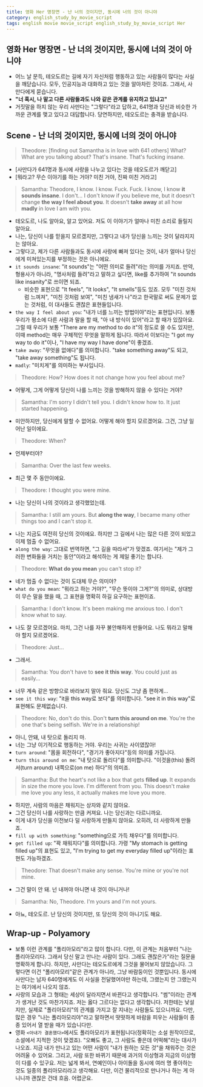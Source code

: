 ```yaml
---
title: 영화 Her 명장면 - 난 너의 것이지만, 동시에 너의 것이 아니야
category: english_study_by_movie_script
tags: english movie movie_script english_study_by_movie_script Her
---
```


## 영화 Her 명장면 - 난 너의 것이지만, 동시에 너의 것이 아니야

- 어느 날 문득, 테오도르는 길에 자기 자신처럼 행동하고 있는 사람들이 많다는 사실을 깨닫습니다. 모두, 인공지능과 대화하고 있는 것을 알아차린 것이죠. 그래서, 사만다에게 묻습니다. 
- **"너 혹시, 나 말고 다른 사람들과도 나와 같은 관계를 유지하고 있냐고"**
- 거짓말을 하지 않는 우리 사만다는 "그렇다"라고 답하고, 641명과 당신과 비슷한 가까운 관계를 맺고 있다고 대답합니다. 당연하지만, 테오도르는 충격을 받습니다. 

## Scene - 난 너의 것이지만, 동시에 너의 것이 아니야

> Theodore: [finding out Samantha is in love with 641 others] What? What are you talking about? That's insane. That's fucking insane.

- [사만다가 641명과 동시에 사랑을 나누고 있다는 것을 테오도르가 깨닫고]
- [뭐라고? 무슨 이야기를 하는 거야? 미친 거야, 진짜 미친 거라고]

> Samantha: Theodore, I know. I know. Fuck. Fuck. I know, I know **it sounds insane**. I don't... I don't know if you believe me, but it doesn't change **the way I feel about you**. It doesn't **take away** at all how **madly** in love I am with you.

- 테오도르, 나도 알아요, 알고 있어요. 저도 이 이야기가 얼마나 미친 소리로 들릴지 알아요. 
- 나는, 당신이 나를 믿을지 모르겠지만, 그렇다고 내가 당신을 느끼는 것이 달라지지는 않아요. 
- 그렇다고, 제가 다른 사람들과도 동시에 사랑에 빠져 있다는 것이, 내가 얼마나 당신에게 미쳐있는지를 부정하는 것은 아니에요. 
- `it sounds insane`: "it sounds"는 "어떤 의미로 들려"라는 의미를 가지죠. 만약, 형용사가 아니라, "명사처럼 들려"라고 말하고 싶다면, like를 추가하여 "it sounds like insanity"로 쓰이면 되죠. 
  - 비슷한 표현으로 "It feels", "It looks", "It smells"등도 있죠. 모두 "미친 것처럼 느껴져", "미친 것처럼 보여", "미친 냄새가 나"라고 한국말로 써도 문제가 없는 것처럼, 이 대사들도 괜찮은 표현들입니다.
- `the way I feel about you`: "내가 너를 느끼는 방법이야"라는 표현입니다. 보통 우리가 평소에 다른 사람과 말을 할 때, "아 내 방식이 있어"라고 할 때가 있잖아요. 그럴 때 우리가 보통 "There are my method to do it"의 정도로 쓸 수도 있지만, 이때 method는 매우 구체적인 무엇을 말하게 됩니다. 따라서 이보다는 "I got my way to do it"이나, "I have my way I have done"이 좋겠죠.
- `take away`: "무엇을 없애다"를 의미합니다. "take something away"도 되고, "take away something"도 됩니다. 
- `madly`: "미치게"를 의미하는 부사입니다.

> Theodore: How? How does it not change how you feel about me?

- 어떻게, 그게 어떻게 당신이 나를 느끼는 것을 방해하지 않을 수 있다는 거야? 

> Samantha: I'm sorry I didn't tell you. I didn't know how to. It just started happening.

- 미안하지만, 당신에게 말할 수 없어요. 어떻게 해야 할지 모르겠어요. 그건, 그냥 일어난 일이에요.

> Theodore: When?

- 언제부터야? 

> Samantha: Over the last few weeks.

- 최근 몇 주 동안이에요. 

> Theodore: I thought you were mine.

- 나는 당신이 나의 것이라고 생각했었는데. 

> Samantha: I still am yours. But **along the way**, I became many other things too and I can't stop it.

- 나는 지금도 여전히 당신의 것이에요. 하지만 그 길에서 나는 많은 다른 것이 되었고 이제 멈출 수 없어요. 
- `along the way`: 그대로 번역하면, "그 길을 따라서"가 맞겠죠. 여기서는 "제가 그러한 변화들을 거치는 동안"이라고 해석하는 게 제일 좋기는 합니다.

> Theodore: **What do you mean** you can't stop it?

- 네가 멈출 수 없다는 것이 도대체 무슨 의미야?
- `what do you mean`: "뭐라고 하는 거야?", "무슨 뜻이야 그게?"의 의미로, 상대방이 무슨 말을 했을 때, 그 표현을 명확히 하길 요구하는 표현이죠. 

> Samantha: I don't know. It's been making me anxious too. I don't know what to say.

- 나도 잘 모르겠어요. 마치, 그건 나를 자꾸 불안해하게 만들어요. 나도 뭐라고 말해야 할지 모르겠어요. 

> Theodore: Just...

- 그래서. 

> Samantha: You don't have to **see it this way**. You could just as easily...

- 너무 계속 같은 방향으로 바라보지 말아 줘요. 당신도 그냥 좀 편하게... 
- `see it this way`: "it을 this way로 보다"를 의미합니다. "see it in this way"로 표현해도 문제없습니다.

> Theodore: No, don't do this. Don't **turn this around on me**. You're the one that's being selfish. We're in a relationship!

- 아니, 안돼, 내 탓으로 돌리지 마. 
- 너는 그냥 이기적으로 행동하는 거야. 우리는 사귀는 사이였잖아!
- `turn around`: "몸을 회전하다", "경기가 좋아지다"등의 의미를 가집니다.
- `turn this around on me`: "내 탓으로 돌리다"를 의미합니다. "이것을(this)  돌려서(turn around) 내쪽으로(on me) 하다"의 의미죠. 

> Samantha: But the heart's not like a box that gets **filled up**. It expands in size the more you love. I'm different from you. This doesn't make me love you any less, it actually makes me love you more.

- 하지만, 사람의 마음은 채워지는 상자와 같지 않아요. 
- 그건 당신이 나를 사랑하는 만큼 커져요. 나는 당신과는 다르니까요. 
- 이게 내가 당신을 이전보다 덜 사랑하게 만들지 않아요. 오히려, 더 사랑하게 만들죠. 
- `fill up with something`: "something으로 가득 채우다"를 의미합니다.
- `get filled up`: "꽉 채워지다"를 의미합니다. 가령 "My stomach is getting filled up"의 표현도 있고, "I'm trying to get my everyday filled up"이라는 표현도 가능하겠죠.

> Theodore: That doesn't make any sense. You're mine or you're not mine.

- 그건 말이 안 돼. 넌 내꺼야 아니면 내 것이 아니거나!

> Samantha: No, Theodore. I'm yours and I'm not yours.

- 아뇨, 테오도르. 난 당신의 것이지만, 또 당신의 것이 아니기도 해요. 

## Wrap-up - Polyamory

- 보통 이런 관계를 "폴리아모리"라고 많이 합니다. 다만, 이 관계는 처음부터 "나는 폴리아모리다. 그래서 당신 말고 만나는 사람이 있다. 그래도 괜찮은가"라는 질문을 명확하게 합니다. 하지만, 사만다는 테오도르에게 그것을 물어보지 않았습니다. 그렇다면 이건 "폴리아모리"같은 관계가 아니라, 그냥 바람둥이인 것뿐입니다. 동시에 사만다는 남자 640명에게도 이 사실을 전달했어야만 하는데, 그랬는지 안 그랬는지는 여기에서 나오지 않죠. 
- 사랑의 모습과 그 형태는 세상이 달라지면서 바뀐다고 생각합니다. "썸"이라는 관계가 생겨난 것도 마찬가지죠. 저는 옳다 그르다는 없다고 생각합니다. 저한테는 낯설지만, 실제로 "폴리아모리"의 관계를 가지고 잘 지내는 사람들도 있으니까요. 다만, 많은 경우 "나는 폴리아모리야"라고 말하면서 떳떳하게 바람을 피우는 사람들이 종종 있어서 열 받을 때가 있습니다만. 
- 영화 `<아내가 결혼했다>`에서도 폴리아모리가 표현됩니다(정확히는 소설 원작이므로, 소설에서 지적한 것이 맞겠죠). "오빠도 좋고, 그 사람도 좋은데 어떡해"라는 대사가 나오죠. 지금 내가 만나고 있는 어떤 사람이 "내가 원하는 모든 것"을 채워주는 것은 어려울 수 있어요. 그리고, 사람 또한 바뀌기 때문에 과거의 이상형과 지금의 이상형이 다를 수 있구요. 저는 넓게 봐서, 연예인이나 아이돌을 동시에 여러 명 좋아하는 것도 일종의 폴리아모리라고 생각해요. 다만, 이건 물리적으로 만나거나 하는 게 아니니까 괜찮은 건데 흐음. 어렵군요.
